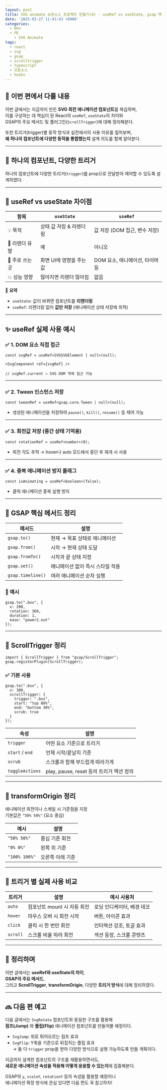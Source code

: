 ```yaml
---
layout: post
title: SVG animate 오픈소스 프로젝트 만들기(4) - useRef vs useState, gsap 핵심 개념 정리
date: '2025-03-27 11:43:43 +0900'
categories:
  - Dev
  - FE
    - SVG Animate
tags:
  - react
  - svg
  - gsap
  - scrolltrigger
  - typescript
  - 오픈소스
  - hooks
---
```


## 👐 이번 편에서 다룰 내용

이번 글에서는 지금까지 만든 **SVG 회전 애니메이션 컴포넌트**를 복습하며,  
이를 구성하는 데 핵심이 된 React의 `useRef`, `useState`의 차이와  
GSAP의 주요 메서드 및 플러그인(`ScrollTrigger`)에 대해 정리해본다.  

또한 트리거(trigger)별 동작 방식과 실전에서의 사용 이유를 짚어보며,  
**왜 하나의 컴포넌트에 다양한 동작을 통합했는지** 설계 의도를 함께 알아본다.

---

## 🧩 하나의 컴포넌트, 다양한 트리거

하나의 컴포넌트에 다양한 트리거(`trigger`)를 prop으로 전달받아 제어할 수 있도록 설계하였다.

---

## 🔧 useRef vs useState 차이점

| 항목           | `useState`               | `useRef`                        |
| -------------- | ------------------------ | ------------------------------- |
| 💡 목적         | 상태 값 저장 & 리렌더링  | 값 저장 (DOM 접근, 변수 저장)   |
| 🔄 리렌더 유발  | 예                       | 아니오                          |
| 🎯 주로 쓰는 곳 | 화면 UI에 영향을 주는 값 | DOM 요소, 애니메이션, 타이머 등 |
| 💥 성능 영향    | 많아지면 리렌더 많아짐   | 없음                            |

📌 **요약**

- `useState`: 값이 바뀌면 컴포넌트를 **리렌더링**
- `useRef`: 리렌더링 없이 **값만 저장** (애니메이션 상태 저장에 최적)

---

## ✨ useRef 실제 사용 예시

### ✅ 1. DOM 요소 직접 접근

```tsx
const svgRef = useRef<SVGSVGElement | null>(null);

<SvgComponent ref={svgRef} />

// svgRef.current → SVG DOM 객체 접근 가능
```

---

### ✅ 2. Tween 인스턴스 저장

```tsx
const tweenRef = useRef<gsap.core.Tween | null>(null);
```

- 생성된 애니메이션을 저장하여 `pause()`, `kill()`, `resume()` 등 제어 가능

---

### ✅ 3. 회전값 저장 (중간 상태 기억용)

```tsx
const rotationRef = useRef<number>(0);
```

- 회전 각도 추적 → hover나 auto 모드에서 중단 후 재개 시 사용

---

### ✅ 4. 중복 애니메이션 방지 플래그

```tsx
const isAnimating = useRef<boolean>(false);
```

- 클릭 애니메이션 중복 실행 방지

---

## 💚 GSAP 핵심 메서드 정리

| 메서드            | 설명                             |
| ----------------- | -------------------------------- |
| `gsap.to()`       | 현재 → 목표 상태로 애니메이션    |
| `gsap.from()`     | 시작 → 현재 상태 도달            |
| `gsap.fromTo()`   | 시작과 끝 상태 지정              |
| `gsap.set()`      | 애니메이션 없이 즉시 스타일 적용 |
| `gsap.timeline()` | 여러 애니메이션 순차 실행        |

### 📌 예시

```tsx
gsap.to(".box", {
  x: 200,
  rotation: 360,
  duration: 1,
  ease: "power2.out"
});
```

---

## 🔵 ScrollTrigger 정리

```tsx
import { ScrollTrigger } from "gsap/ScrollTrigger";
gsap.registerPlugin(ScrollTrigger);
```

### ✅ 기본 사용

```tsx
gsap.to(".box", {
  x: 300,
  scrollTrigger: {
    trigger: ".box",
    start: "top 80%",
    end: "bottom 30%",
    scrub: true
  }
});
```

| 속성            | 설명                                     |
| --------------- | ---------------------------------------- |
| `trigger`       | 어떤 요소 기준으로 트리거                |
| `start` / `end` | 언제 시작/끝날지 기준                    |
| `scrub`         | 스크롤과 함께 부드럽게 따라가게          |
| `toggleActions` | play, pause, reset 등의 트리거 액션 정의 |

---

## 💫 transformOrigin 정리

애니메이션 회전이나 스케일 시 기준점을 지정  
기본값은 `"50% 50%"` (요소 중심)

| 예시          | 설명             |
| ------------- | ---------------- |
| `"50% 50%"`   | 중심 기준 회전   |
| `"0% 0%"`     | 왼쪽 위 기준     |
| `"100% 100%"` | 오른쪽 아래 기준 |

---

## 🔄 트리거 별 실제 사용 비교

| 트리거   | 설명                        | 예시 사용처                |
| -------- | --------------------------- | -------------------------- |
| `auto`   | 컴포넌트 mount 시 자동 회전 | 로딩 인디케이터, 배경 데코 |
| `hover`  | 마우스 오버 시 회전 시작    | 버튼, 아이콘 효과          |
| `click`  | 클릭 시 한 번만 회전        | 인터랙션 강조, 토글 효과   |
| `scroll` | 스크롤 비율 따라 회전       | 섹션 등장, 스크롤 콘텐츠   |

---

## 🧾 정리하며

이번 글에서는 **useRef와 useState의 차이**,  
**GSAP의 주요 메서드**,  
그리고 **ScrollTrigger**, **transformOrigin**, 다양한 **트리거 방식**에 대해 정리하였다.

---

## 🔜 다음 편 예고

다음 글에서는 `SvgRotate` 컴포넌트와 동일한 구조를 활용해  
**점프(Jump)** 와 **플립(Flip)** 애니메이션 컴포넌트를 만들어볼 예정이다.

- `SvgJump`: 위로 튀어오르는 점프 효과
- `SvgFlip`: Y축을 기준으로 뒤집히는 플립 효과  
→ 둘 다 `trigger` prop을 받아 다양한 방식으로 실행 가능하도록 만들 계획이다.

지금까지 설계한 컴포넌트의 구조를 재활용하면서도,  
**새로운 애니메이션 속성을 적용해 어떻게 응용할 수 있는지**에 집중해본다.

GSAP의 `y`, `scaleY`, `rotationY` 등의 속성을 활용할 예정이니  
애니메이션 확장 방식에 관심 있다면 다음 편도 꼭 참고하자!
